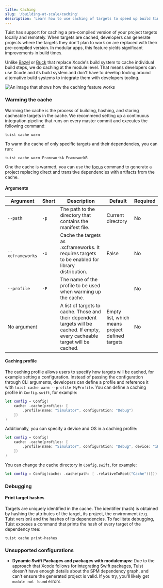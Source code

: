 ```yaml
---
title: Caching
slug: '/building-at-scale/caching'
description: 'Learn how to use caching of targets to speed up build times in your projects.'
---
```


Tuist has support for caching a pre-compiled version of your project targets locally and remotely.
When targets are cached, developers can generate projects where the targets they don't plan to work on are replaced with their pre-compiled version.
In modular apps, this feature yields significant improvements in build times.

Unlike [Bazel](https://bazel.build/) or [Buck](https://buck.build/) that replace Xcode's build system to cache individual build steps,
we do caching at the module level. That means developers can use Xcode and its build system and don't have to develop tooling around alternative build systems to integrate them with developers tooling.

![An image that shows how the caching feature works](./assets/cache.png)

### Warming the cache

Warming the cache is the process of building, hashing, and storing cacheable targets in the cache.
We recommend setting up a continuous integration pipeline that runs on every master commit and executes the following command:

```
tuist cache warm
```

To warm the cache of only specific targets and their dependencies, you can run:

```
tuist cache warm FrameworkA FrameworkB
```

One the cache is warmed, you can use the [focus](/commands/focus/) command to generate a project replacing direct and transitive dependencies with artifacts from the cache.

#### Arguments

| Argument         | Short | Description                                                                                                                    | Default                                         | Required |
| ---------------- | ----- | ------------------------------------------------------------------------------------------------------------------------------ | ----------------------------------------------- | -------- |
| `--path`         | `-p`  | The path to the directory that contains the manifest file.                                                                     | Current directory                               | No       |
| `--xcframeworks` | `-x`  | Cache the targets as .xcframeworks. It requires targets to be enabled for library distribution.                                | False                                           | No       |
| `--profile`      | `-P`  | The name of the profile to be used when warming up the cache.                                                                  |                                                 | No       |
|  No argument     |       | A list of targets to cache. Those and their dependent targets will be cached. If empty, every cacheable target will be cached. | Empty list, which means project defined targets | No       |

#### Caching profile

The caching profile allows users to specify how targets will be cached, for example setting a configuration. Instead of passing the configuration through CLI arguments, developers can define a profile and reference it with `tuist cache warm --profile MyProfile`.
You can define a caching profile in `Config.swift`, for example:

```swift
let config = Config(
    cache: .cache(profiles: [
        .profile(name: "Simulator", configuration: "Debug")
    ])
)
```

Additionally, you can specify a device and OS in a caching profile: 

```swift
let config = Config(
    cache: .cache(profiles: [
        .profile(name: "Simulator", configuration: "Debug", device: "iPhone 11 Pro", os: "15.0")
    ])
)
```

You can change the cache directory in `Config.swift`, for example:

```swift
let config = Config(cache: .cache(path: [ .relativeToRoot("Cache"))]))
```

### Debugging

#### Print target hashes

Targets are uniquely identified in the cache. The identifier (hash) is obtained by hashing the attributes of the target, its project,
the environment (e.g. Tuist version) and the hashes of its dependencies.
To facilitate debugging, Tuist exposes a command that prints the hash of every target of the dependency tree:

```
tuist cache print-hashes
```

### Unsupported configurations

- **Dynamic Swift Packages and packages with modulemaps:** Due to the approach that Xcode follows for integrating Swift packages, Tuist doesn't have enough details about the SPM dependency graph, and can't ensure the generated project is valid. If you try, you'll likely get `module not found` errors.
